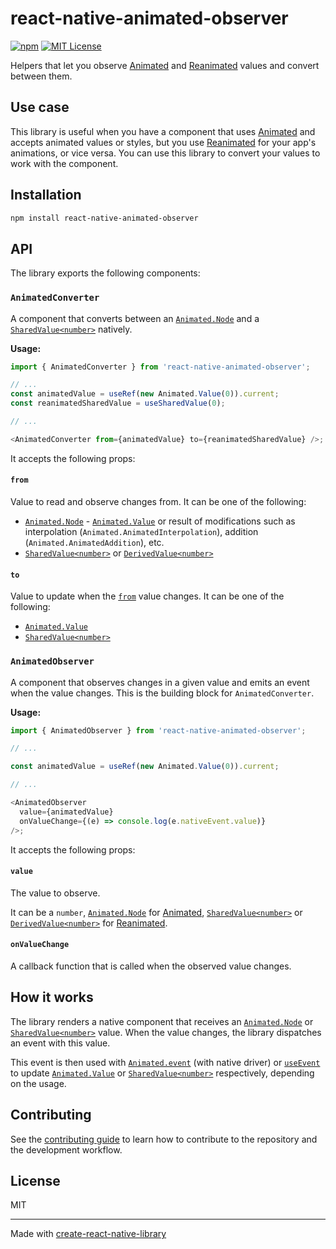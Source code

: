 # react-native-animated-observer

[![npm][version-badge]][version]
[![MIT License][license-badge]][license]

Helpers that let you observe [Animated][animated] and [Reanimated][reanimated] values and convert between them.

## Use case

This library is useful when you have a component that uses [Animated][animated] and accepts animated values or styles, but you use [Reanimated][reanimated] for your app's animations, or vice versa. You can use this library to convert your values to work with the component.

## Installation

```sh
npm install react-native-animated-observer
```

## API

The library exports the following components:

### `AnimatedConverter`

A component that converts between an [`Animated.Node`][animated.node] and a [`SharedValue<number>`][reanimated.sharedvalue] natively.

**Usage:**

```js
import { AnimatedConverter } from 'react-native-animated-observer';

// ...
const animatedValue = useRef(new Animated.Value(0)).current;
const reanimatedSharedValue = useSharedValue(0);

// ...

<AnimatedConverter from={animatedValue} to={reanimatedSharedValue} />;
```

It accepts the following props:

#### `from`

Value to read and observe changes from. It can be one of the following:

- [`Animated.Node`][animated.node] - [`Animated.Value`][animated.value] or result of modifications such as interpolation (`Animated.AnimatedInterpolation`), addition (`Animated.AnimatedAddition`), etc.
- [`SharedValue<number>`][reanimated.sharedvalue] or [`DerivedValue<number>`][reanimated.derivedvalue]

#### `to`

Value to update when the [`from`](#from) value changes. It can be one of the following:

- [`Animated.Value`][animated.value]
- [`SharedValue<number>`][reanimated.sharedvalue]

### `AnimatedObserver`

A component that observes changes in a given value and emits an event when the value changes. This is the building block for `AnimatedConverter`.

**Usage:**

```js
import { AnimatedObserver } from 'react-native-animated-observer';

// ...

const animatedValue = useRef(new Animated.Value(0)).current;

// ...

<AnimatedObserver
  value={animatedValue}
  onValueChange={(e) => console.log(e.nativeEvent.value)}
/>;
```

It accepts the following props:

#### `value`

The value to observe.

It can be a `number`, [`Animated.Node`][animated.node] for [Animated][animated], [`SharedValue<number>`][reanimated.sharedvalue] or [`DerivedValue<number>`][reanimated.derivedvalue] for [Reanimated][reanimated].

#### `onValueChange`

A callback function that is called when the observed value changes.

## How it works

The library renders a native component that receives an [`Animated.Node`][animated.node] or [`SharedValue<number>`][reanimated.sharedvalue] value. When the value changes, the library dispatches an event with this value.

This event is then used with [`Animated.event`][animated.event] (with native driver) or [`useEvent`][reanimated.useevent] to update [`Animated.Value`][animated.value] or [`SharedValue<number>`][reanimated.sharedvalue] respectively, depending on the usage.

## Contributing

See the [contributing guide](CONTRIBUTING.md) to learn how to contribute to the repository and the development workflow.

## License

MIT

---

Made with [create-react-native-library](https://github.com/callstack/react-native-builder-bob)

[animated]: https://reactnative.dev/docs/animated
[reanimated]: https://docs.swmansion.com/react-native-reanimated/docs/
[animated.node]: https://reactnative.dev/docs/animated#node
[animated.value]: https://reactnative.dev/docs/animated#value
[animated.event]: https://reactnative.dev/docs/animated#event
[reanimated.sharedvalue]: https://docs.swmansion.com/react-native-reanimated/docs/core/useSharedValue/
[reanimated.derivedvalue]: https://docs.swmansion.com/react-native-reanimated/docs/core/useDerivedValue
[reanimated.useevent]: https://docs.swmansion.com/react-native-reanimated/docs/advanced/useEvent
[version-badge]: https://img.shields.io/npm/v/react-native-animated-observer.svg?style=flat-square
[license-badge]: https://img.shields.io/npm/l/react-native-animated-observer.svg?style=flat-square
[version]: https://www.npmjs.com/package/react-native-animated-observer
[license]: https://opensource.org/licenses/MIT
